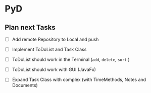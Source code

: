 # PyD



## Plan next Tasks

- [ ] Add remote Repository to Local and push
- [ ] Implement ToDoList and Task Class
- [ ] ToDoList should work in the Terminal  (`add`, `delete`, `sort` )
- [ ] ToDoList should work with GUI (JavaFx)
- [ ] Expand Task Class with complex (with TimeMethods, Notes and Documents)


